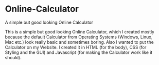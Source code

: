 # Online-Calculator

A simple but good looking Online Calculator

This is a simple but good looking Online Calculator, which I created mostly because the default Calculator from Operating Systems
(Windows, Linux, Mac etc.) look really basic and sometimes boring.
Also I wanted to put the Calculator on my Website. I created it in HTML (for the body), CSS (for Styling and the GUI) and Javascript
(for making the Calculator work like it should).
